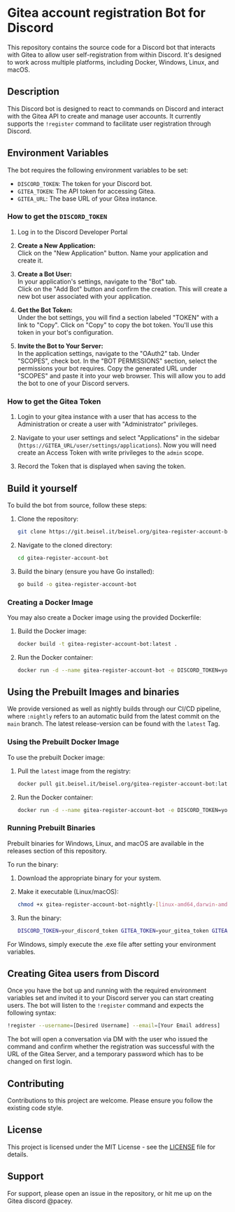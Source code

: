 # Gitea account registration Bot for Discord

This repository contains the source code for a Discord bot that interacts with Gitea to allow user self-registration from
within Discord. It's designed to work across multiple platforms, including Docker, Windows, Linux, and macOS.

## Description

This Discord bot is designed to react to commands on Discord and interact with the Gitea API to create and manage user
accounts. It currently supports the `!register` command to facilitate user registration through Discord.

## Environment Variables

The bot requires the following environment variables to be set:

- `DISCORD_TOKEN`: The token for your Discord bot.
- `GITEA_TOKEN`: The API token for accessing Gitea.
- `GITEA_URL`: The base URL of your Gitea instance.

### How to get the `DISCORD_TOKEN`

1. Log in to the Discord Developer Portal

2. **Create a New Application:**  
    Click on the "New Application" button. Name your application and create it.

3. **Create a Bot User:**  
    In your application's settings, navigate to the "Bot" tab.  
    Click on the "Add Bot" button and confirm the creation. This will create a new bot user associated with your application.

4. **Get the Bot Token:**  
    Under the bot settings, you will find a section labeled "TOKEN" with a link to "Copy".
    Click on "Copy" to copy the bot token. You'll use this token in your bot's configuration.

5. **Invite the Bot to Your Server:**  
    In the application settings, navigate to the "OAuth2" tab.
    Under "SCOPES", check bot.
    In the "BOT PERMISSIONS" section, select the permissions your bot requires.
    Copy the generated URL under "SCOPES" and paste it into your web browser. This will allow you to add the bot to one of your Discord servers.

### How to get the Gitea Token

1. Login to your gitea instance with a user that has access to the Administration or create a user with "Administrator" privileges.

2. Navigate to your user settings and select "Applications" in the sidebar (`https://GITEA_URL/user/settings/applications`). 
   Now you will need create an Access Token with write privileges to the `admin` scope.

3. Record the Token that is displayed when saving the token.

## Build it yourself

To build the bot from source, follow these steps:

1. Clone the repository:

   ```bash
   git clone https://git.beisel.it/beisel.org/gitea-register-account-bot.git
   ```

2. Navigate to the cloned directory:

   ```bash
   cd gitea-register-account-bot
   ```

3. Build the binary (ensure you have Go installed):

   ```bash
   go build -o gitea-register-account-bot
   ```

### Creating a Docker Image

You may also create a Docker image using the provided Dockerfile:

1. Build the Docker image:

    ```bash
    docker build -t gitea-register-account-bot:latest .
    ```

2. Run the Docker container:

    ```bash
    docker run -d --name gitea-register-account-bot -e DISCORD_TOKEN=your_token -e GITEA_TOKEN=your_token -e GITEA_URL=your_url gitea-register-account-bot:latest
    ```

## Using the Prebuilt Images and binaries

We provide versioned as well as nightly builds through our CI/CD pipeline, where `:nightly` refers to an automatic build from
the latest commit on the `main` branch. The latest release-version can be found with the `latest` Tag.

### Using the Prebuilt Docker Image

To use the prebuilt Docker image:

1. Pull the `latest` image from the registry:

    ```bash
    docker pull git.beisel.it/beisel.org/gitea-register-account-bot:latest
    ```

2. Run the Docker container:

    ```bash
    docker run -d --name gitea-register-account-bot -e DISCORD_TOKEN=your_token -e GITEA_TOKEN=your_token -e GITEA_URL=your_url git.beisel.it/beisel.org/gitea-register-account-bot:latest
    ```

### Running Prebuilt Binaries

Prebuilt binaries for Windows, Linux, and macOS are available in the releases section of this repository.

To run the binary:

1. Download the appropriate binary for your system.
2. Make it executable (Linux/macOS):

    ```bash
    chmod +x gitea-register-account-bot-nightly-[linux-amd64,darwin-amd64]
    ```

3. Run the binary:

   ```bash
   DISCORD_TOKEN=your_discord_token GITEA_TOKEN=your_gitea_token GITEA_URL=your_gitea_url ./gitea-register-account-bot-nightly-[linux-amd64,darwin-amd64]
   ```

For Windows, simply execute the .exe file after setting your environment variables.

## Creating Gitea users from Discord

Once you have the bot up and running with the required environment variables set and invited it to your Discord server you can start creating users. The bot will listen to the `!register` command and expects the following syntax:

```bash
!register --username=[Desired Username] --email=[Your Email address]
```

The bot will open a conversation via DM with the user who issued the command and confirm whether the registration was successful with the URL of the Gitea Server, and a temporary password which has to be changed on first login.

## Contributing

Contributions to this project are welcome. Please ensure you follow the existing code style.

## License

This project is licensed under the MIT License - see the [LICENSE](LICENSE) file for details.

## Support

For support, please open an issue in the repository, or hit me up on the Gitea discord @pacey.
